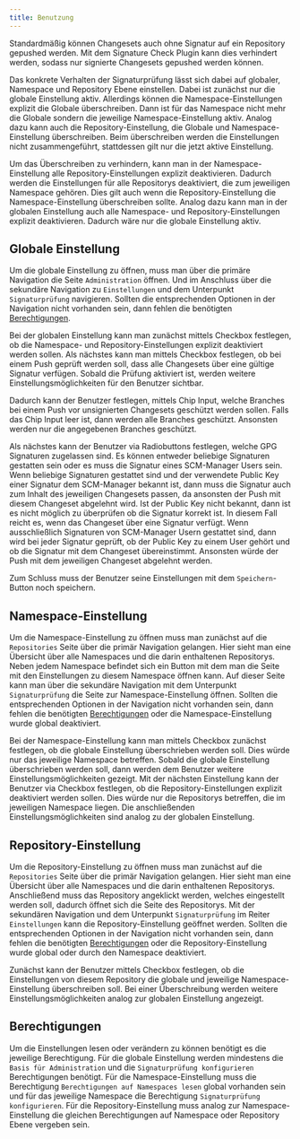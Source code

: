 ```yaml
---
title: Benutzung
---
```


Standardmäßig können Changesets auch ohne Signatur auf ein Repository gepushed werden.
Mit dem Signature Check Plugin kann dies verhindert werden, sodass nur signierte Changesets gepushed werden können.

Das konkrete Verhalten der Signaturprüfung lässt sich dabei auf globaler, Namespace und Repository Ebene einstellen.
Dabei ist zunächst nur die globale Einstellung aktiv.
Allerdings können die Namespace-Einstellungen explizit die Globale überschreiben.
Dann ist für das Namespace nicht mehr die Globale sondern die jeweilige Namespace-Einstellung aktiv.
Analog dazu kann auch die Repository-Einstellung, die Globale und Namespace-Einstellung überschreiben.
Beim überschreiben werden die Einstellungen nicht zusammengeführt, stattdessen gilt nur die jetzt aktive Einstellung.

Um das Überschreiben zu verhindern, kann man in der Namespace-Einstellung alle Repository-Einstellungen explizit deaktivieren.
Dadurch werden die Einstellungen für alle Repositorys deaktiviert, die zum jeweiligen Namespace gehören.
Dies gilt auch wenn die Repository-Einstellung die Namespace-Einstellung überschreiben sollte.
Analog dazu kann man in der globalen Einstellung auch alle Namespace- und Repository-Einstellungen explizit deaktivieren.
Dadurch wäre nur die globale Einstellung aktiv.

## Globale Einstellung

Um die globale Einstellung zu öffnen, muss man über die primäre Navigation die Seite `Administration` öffnen.
Und im Anschluss über die sekundäre Navigation zu `Einstellungen` und dem Unterpunkt `Signaturprüfung` navigieren.
Sollten die entsprechenden Optionen in der Navigation nicht vorhanden sein, dann fehlen die benötigten [Berechtigungen](#Berechtigungen).

Bei der globalen Einstellung kann man zunächst mittels Checkbox festlegen, ob die Namespace- und Repository-Einstellungen explizit deaktiviert werden sollen.
Als nächstes kann man mittels Checkbox festlegen, ob bei einem Push geprüft werden soll, dass alle Changesets über eine gültige Signatur verfügen.
Sobald die Prüfung aktiviert ist, werden weitere Einstellungsmöglichkeiten für den Benutzer sichtbar.

Dadurch kann der Benutzer festlegen, mittels Chip Input, welche Branches bei einem Push vor unsignierten Changesets geschützt werden sollen.
Falls das Chip Input leer ist, dann werden alle Branches geschützt.
Ansonsten werden nur die angegebenen Branches geschützt.

Als nächstes kann der Benutzer via Radiobuttons festlegen, welche GPG Signaturen zugelassen sind.
Es können entweder beliebige Signaturen gestatten sein oder es muss die Signatur eines SCM-Manager Users sein.
Wenn beliebige Signaturen gestattet sind und der verwendete Public Key einer Signatur dem SCM-Manager bekannt ist,
dann muss die Signatur auch zum Inhalt des jeweiligen Changesets passen, da ansonsten der Push mit diesem Changeset abgelehnt wird.
Ist der Public Key nicht bekannt, dann ist es nicht möglich zu überprüfen ob die Signatur korrekt ist.
In diesem Fall reicht es, wenn das Changeset über eine Signatur verfügt.
Wenn ausschließlich Signaturen von SCM-Manager Usern gestattet sind, dann wird bei jeder Signatur geprüft,
ob der Public Key zu einem User gehört und ob die Signatur mit dem Changeset übereinstimmt.
Ansonsten würde der Push mit dem jeweiligen Changeset abgelehnt werden.

Zum Schluss muss der Benutzer seine Einstellungen mit dem `Speichern`-Button noch speichern.

## Namespace-Einstellung

Um die Namespace-Einstellung zu öffnen muss man zunächst auf die `Repositories` Seite über die primär Navigation gelangen.
Hier sieht man eine Übersicht über alle Namespaces und die darin enthaltenen Repositorys.
Neben jedem Namespace befindet sich ein Button mit dem man die Seite mit den Einstellungen zu diesem Namespace öffnen kann.
Auf dieser Seite kann man über die sekundäre Navigation mit dem Unterpunkt `Signaturprüfung` die Seite zur Namespace-Einstellung öffnen.
Sollten die entsprechenden Optionen in der Navigation nicht vorhanden sein, dann fehlen die benötigten [Berechtigungen](#Berechtigungen) oder die Namespace-Einstellung wurde global deaktiviert.

Bei der Namespace-Einstellung kann man mittels Checkbox zunächst festlegen, ob die globale Einstellung überschrieben werden soll.
Dies würde nur das jeweilige Namespace betreffen.
Sobald die globale Einstellung überschrieben werden soll, dann werden dem Benutzer weitere Einstellungsmöglichkeiten gezeigt.
Mit der nächsten Einstellung kann der Benutzer via Checkbox festlegen, ob die Repository-Einstellungen explizit deaktiviert werden sollen.
Dies würde nur die Repositorys betreffen, die im jeweiligen Namespace liegen.
Die anschließenden Einstellungsmöglichkeiten sind analog zu der globalen Einstellung.

## Repository-Einstellung

Um die Repository-Einstellung zu öffnen muss man zunächst auf die `Repositories` Seite über die primär Navigation gelangen.
Hier sieht man eine Übersicht über alle Namespaces und die darin enthaltenen Repositorys.
Anschließend muss das Repository angeklickt werden, welches eingestellt werden soll, dadurch öffnet sich die Seite des Repositorys.
Mit der sekundären Navigation und dem Unterpunkt `Signaturprüfung` im Reiter `Einstellungen` kann die Repository-Einstellung geöffnet werden.
Sollten die entsprechenden Optionen in der Navigation nicht vorhanden sein, dann fehlen die benötigten [Berechtigungen](#Berechtigungen) oder die Repository-Einstellung wurde global oder durch den Namespace deaktiviert.

Zunächst kann der Benutzer mittels Checkbox festlegen, ob die Einstellungen von diesem Repository die globale und jeweilige Namespace-Einstellung überschreiben soll.
Bei einer Überschreibung werden weitere Einstellungsmöglichkeiten analog zur globalen Einstellung angezeigt.

## Berechtigungen

Um die Einstellungen lesen oder verändern zu können benötigt es die jeweilige Berechtigung.
Für die globale Einstellung werden mindestens die `Basis für Administration` und die `Signaturprüfung konfigurieren` Berechtigungen benötigt.
Für die Namespace-Einstellung muss die Berechtigung `Berechtigungen auf Namespaces lesen` global vorhanden sein und für das jeweilige Namespace die Berechtigung `Signaturprüfung konfigurieren`.
Für die Repository-Einstellung muss analog zur Namespace-Einstellung die gleichen Berechtigungen auf Namespace oder Repository Ebene vergeben sein.

